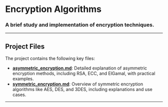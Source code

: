# Encryption Algorithms

### A brief study and implementation of encryption techniques.

---

## Project Files

The project contains the following key files:

- [**asymmetric_encryption.md**](./asymmetric_encryption.md): Detailed explanation of asymmetric encryption methods, including RSA, ECC, and ElGamal, with practical examples.
- [**symmetric_encryption.md**](./symmetric_encryption.md): Overview of symmetric encryption algorithms like AES, DES, and 3DES, including explanations and use cases.

---
